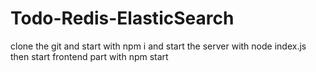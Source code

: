 # Todo-Redis-ElasticSearch
clone the git and start with npm i and start the server with node index.js
then start frontend part with npm start
